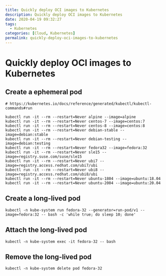 ```yaml
---
title: Quickly deploy OCI images to Kubernetes
description: Quickly deploy OCI images to Kubernetes
date: 2020-04-19 09:32:27
tags:
  - Kubernetes
categories: [Cloud, Kubernetes]
permalink: quickly-deploy-oci-images-to-kubernetes
---
```


# Quickly deploy OCI images to Kubernetes

## Create a ephemeral pod

```shell
# https://kubernetes.io/docs/reference/generated/kubectl/kubectl-commands#run

kubectl run -it --rm --restart=Never alpine --image=alpine
kubectl run -it --rm --restart=Never centos-7 --image=centos:7
kubectl run -it --rm --restart=Never centos-8 --image=centos:8
kubectl run -it --rm --restart=Never debian-stable --image=debian:stable
kubectl run -it --rm --restart=Never debian-testing --image=debian:testing
kubectl run -it --rm --restart=Never fedora32 --image=fedora:32
kubectl run -it --rm --restart=Never sle15 --image=registry.suse.com/suse/sle15
kubectl run -it --rm --restart=Never ubi7 --image=registry.access.redhat.com/ubi7/ubi
kubectl run -it --rm --restart=Never ubi8 --image=registry.access.redhat.com/ubi8/ubi
kubectl run -it --rm --restart=Never ubuntu-1804 --image=ubuntu:18.04
kubectl run -it --rm --restart=Never ubuntu-2004 --image=ubuntu:20.04
```

## Create a long-lived pod

```shell
kubectl -n kube-system run fedora-32 --generator=run-pod/v1 --image=fedora:32 -- bash -c 'while true; do sleep 10; done'
```

## Attach the long-lived pod

```shell
kubectl -n kube-system exec -it fedora-32 -- bash
```

## Remove the long-lived pod

```shell
kubectl -n kube-system delete pod fedora-32
```
